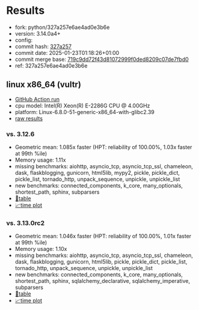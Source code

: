 # Results

- fork: python/327a257e6ae4ad0e3b6e
- version: 3.14.0a4+
- config: 
- commit hash: [327a257](https://github.com/python/cpython/commit/327a257)
- commit date: 2025-01-23T01:18:26+01:00
- commit merge base: [719c9dd72f43d81072999f0ded8209c07de7fbd0](https://github.com/python/cpython/commit/719c9dd72f43d81072999f0ded8209c07de7fbd0)
- ref: 327a257e6ae4ad0e3b6e

## linux x86_64 (vultr)

- [GitHub Action run](https://github.com/facebookexperimental/free-threading-benchmarking/actions/runs/12919607130)
- cpu model: Intel(R) Xeon(R) E-2286G CPU @ 4.00GHz
- platform: Linux-6.8.0-51-generic-x86_64-with-glibc2.39
- [raw results](bm-20250123-vultr-x86_64-python-327a257e6ae4ad0e3b6e-3.14.0a4%2B-327a257.json)

### vs. 3.12.6

- Geometric mean: 1.085x faster (HPT: reliability of 100.00%, 1.03x faster at 99th %ile)
- Memory usage: 1.11x
- missing benchmarks: aiohttp, asyncio_tcp, asyncio_tcp_ssl, chameleon, dask, flaskblogging, gunicorn, html5lib, mypy2, pickle, pickle_dict, pickle_list, tornado_http, unpack_sequence, unpickle, unpickle_list
- new benchmarks: connected_components, k_core, many_optionals, shortest_path, sphinx, subparsers
- [📄table](bm-20250123-vultr-x86_64-python-327a257e6ae4ad0e3b6e-3.14.0a4%2B-327a257-vs-3.12.6.md)
- [📈time plot](bm-20250123-vultr-x86_64-python-327a257e6ae4ad0e3b6e-3.14.0a4%2B-327a257-vs-3.12.6.svg)

### vs. 3.13.0rc2

- Geometric mean: 1.046x faster (HPT: reliability of 100.00%, 1.01x faster at 99th %ile)
- Memory usage: 1.10x
- missing benchmarks: aiohttp, asyncio_tcp, asyncio_tcp_ssl, chameleon, dask, flaskblogging, gunicorn, html5lib, pickle, pickle_dict, pickle_list, tornado_http, unpack_sequence, unpickle, unpickle_list
- new benchmarks: connected_components, k_core, many_optionals, shortest_path, sphinx, sqlalchemy_declarative, sqlalchemy_imperative, subparsers
- [📄table](bm-20250123-vultr-x86_64-python-327a257e6ae4ad0e3b6e-3.14.0a4%2B-327a257-vs-3.13.0rc2.md)
- [📈time plot](bm-20250123-vultr-x86_64-python-327a257e6ae4ad0e3b6e-3.14.0a4%2B-327a257-vs-3.13.0rc2.svg)

